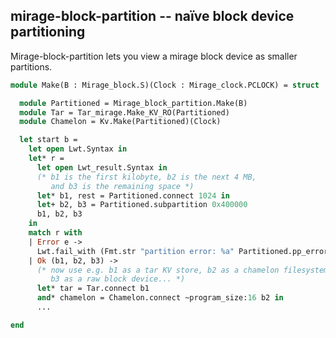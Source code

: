 ## mirage-block-partition -- naïve block device partitioning

Mirage-block-partition lets you view a mirage block device as smaller partitions.



```OCaml
module Make(B : Mirage_block.S)(Clock : Mirage_clock.PCLOCK) = struct

  module Partitioned = Mirage_block_partition.Make(B)
  module Tar = Tar_mirage.Make_KV_RO(Partitioned)
  module Chamelon = Kv.Make(Partitioned)(Clock)

  let start b =
    let open Lwt.Syntax in
    let* r =
      let open Lwt_result.Syntax in
      (* b1 is the first kilobyte, b2 is the next 4 MB,
         and b3 is the remaining space *)
      let* b1, rest = Partitioned.connect 1024 in
      let+ b2, b3 = Partitioned.subpartition 0x400000
      b1, b2, b3
    in
    match r with
    | Error e ->
      Lwt.fail_with (Fmt.str "partition error: %a" Partitioned.pp_error e)
    | Ok (b1, b2, b3) ->
      (* now use e.g. b1 as a tar KV store, b2 as a chamelon filesystem,
         b3 as a raw block device... *)
      let* tar = Tar.connect b1
      and* chamelon = Chamelon.connect ~program_size:16 b2 in
      ...

end
```
